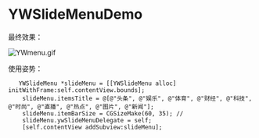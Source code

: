# YWSlideMenuDemo

最终效果：

![YWmenu.gif](http://upload-images.jianshu.io/upload_images/988593-ab9a100f91e411d0.gif?imageMogr2/auto-orient/strip)


使用姿势：
```
   YWSlideMenu *slideMenu = [[YWSlideMenu alloc] initWithFrame:self.contentView.bounds];
    slideMenu.itemsTitle = @[@"头条", @"娱乐", @"体育", @"财经", @"科技", @"时尚", @"直播", @"热点", @"图片", @"新闻"];
    slideMenu.itemBarSize = CGSizeMake(60, 35); //
    slideMenu.ywSlideMenuDelegate = self;
    [self.contentView addSubview:slideMenu];
```

